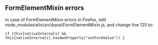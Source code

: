 ## FormElementMixin errors
In case of FormElementMixin errors in Firefox, edit node_modules\elix\src\base\FormElementMixin.js, and change line 125 to:
```code
if (this[nativeInternals] && this[nativeInternals].hasOwnProperty("setFormValue")) {
```

